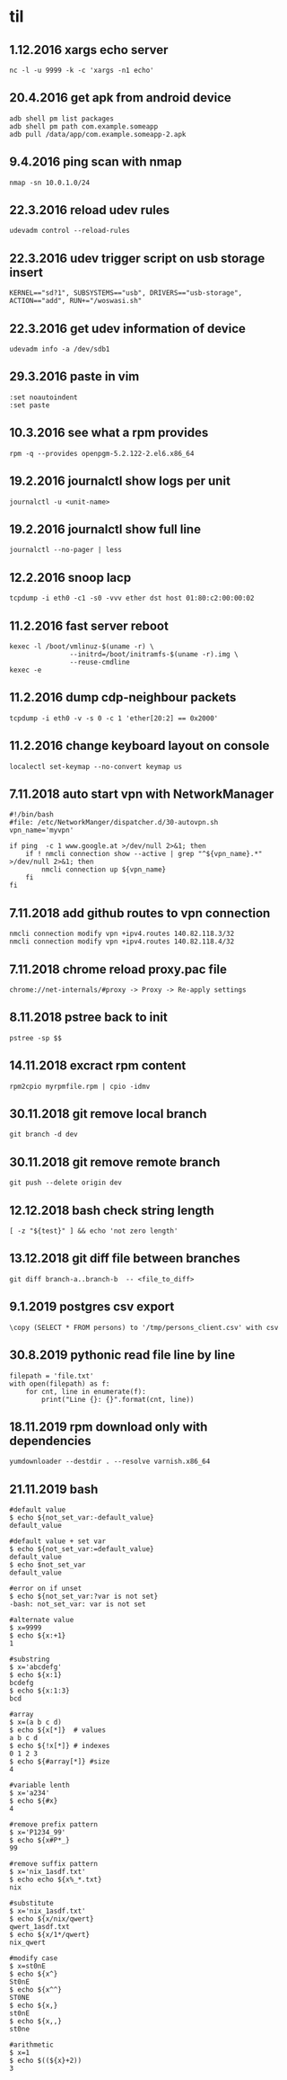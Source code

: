 # til
## 1.12.2016 xargs echo server

    nc -l -u 9999 -k -c 'xargs -n1 echo'

## 20.4.2016 get apk from android device

    adb shell pm list packages
    adb shell pm path com.example.someapp
    adb pull /data/app/com.example.someapp-2.apk
    
## 9.4.2016 ping scan with nmap

    nmap -sn 10.0.1.0/24

## 22.3.2016 reload udev rules

    udevadm control --reload-rules

## 22.3.2016 udev trigger script on usb storage insert

    KERNEL=="sd?1", SUBSYSTEMS=="usb", DRIVERS=="usb-storage", ACTION=="add", RUN+="/woswasi.sh"

## 22.3.2016 get udev information of device

    udevadm info -a /dev/sdb1

## 29.3.2016 paste in vim

    :set noautoindent
    :set paste

## 10.3.2016 see what a rpm provides

    rpm -q --provides openpgm-5.2.122-2.el6.x86_64

## 19.2.2016 journalctl show logs per unit

    journalctl -u <unit-name>

## 19.2.2016 journalctl show full line

    journalctl --no-pager | less

## 12.2.2016 snoop lacp

    tcpdump -i eth0 -c1 -s0 -vvv ether dst host 01:80:c2:00:00:02

## 11.2.2016 fast server reboot

    
    kexec -l /boot/vmlinuz-$(uname -r) \
                   --initrd=/boot/initramfs-$(uname -r).img \
                   --reuse-cmdline
    kexec -e


## 11.2.2016 dump cdp-neighbour packets

    tcpdump -i eth0 -v -s 0 -c 1 'ether[20:2] == 0x2000'

## 11.2.2016 change keyboard layout on console

    localectl set-keymap --no-convert keymap us

## 7.11.2018 auto start vpn with NetworkManager

    #!/bin/bash
    #file: /etc/NetworkManger/dispatcher.d/30-autovpn.sh
    vpn_name='myvpn'

    if ping  -c 1 www.google.at >/dev/null 2>&1; then
        if ! nmcli connection show --active | grep "^${vpn_name}.*" >/dev/null 2>&1; then
            nmcli connection up ${vpn_name}
        fi
    fi

## 7.11.2018 add github routes to vpn connection 

    nmcli connection modify vpn +ipv4.routes 140.82.118.3/32
    nmcli connection modify vpn +ipv4.routes 140.82.118.4/32

## 7.11.2018 chrome reload proxy.pac file

    chrome://net-internals/#proxy -> Proxy -> Re-apply settings

## 8.11.2018 pstree back to init

    pstree -sp $$

## 14.11.2018 excract rpm content

    rpm2cpio myrpmfile.rpm | cpio -idmv

## 30.11.2018 git remove local branch

    git branch -d dev

## 30.11.2018 git remove remote branch

    git push --delete origin dev

## 12.12.2018 bash check string length

    [ -z "${test}" ] && echo 'not zero length'

## 13.12.2018 git diff file between branches

    git diff branch-a..branch-b  -- <file_to_diff>

## 9.1.2019 postgres csv export

    \copy (SELECT * FROM persons) to '/tmp/persons_client.csv' with csv

## 30.8.2019 pythonic read file line by line

    filepath = 'file.txt'
    with open(filepath) as f:
        for cnt, line in enumerate(f):
            print("Line {}: {}".format(cnt, line))

## 18.11.2019 rpm download only with dependencies

    yumdownloader --destdir . --resolve varnish.x86_64

## 21.11.2019 bash

    #default value
    $ echo ${not_set_var:-default_value}
    default_value

    #default value + set var
    $ echo ${not_set_var:=default_value}
    default_value
    $ echo $not_set_var 
    default_value

    #error on if unset
    $ echo ${not_set_var:?var is not set}
    -bash: not_set_var: var is not set

    #alternate value
    $ x=9999
    $ echo ${x:+1}
    1

    #substring
    $ x='abcdefg'
    $ echo ${x:1}
    bcdefg
    $ echo ${x:1:3}
    bcd

    #array
    $ x=(a b c d)
    $ echo ${x[*]}  # values
    a b c d
    $ echo ${!x[*]} # indexes
    0 1 2 3
    $ echo ${#array[*]} #size
    4

    #variable lenth
    $ x='a234'
    $ echo ${#x}
    4

    #remove prefix pattern
    $ x='P1234_99'
    $ echo ${x#P*_}
    99

    #remove suffix pattern
    $ x='nix_1asdf.txt'
    $ echo echo ${x%_*.txt}
    nix

    #substitute
    $ x='nix_1asdf.txt'
    $ echo ${x/nix/qwert}
    qwert_1asdf.txt
    $ echo ${x/1*/qwert}
    nix_qwert

    #modify case
    $ x=st0nE
    $ echo ${x^}
    St0nE
    $ echo ${x^^}
    ST0NE
    $ echo ${x,}
    st0nE
    $ echo ${x,,}
    st0ne

    #arithmetic
    $ x=1
    $ echo $((${x}+2))
    3

